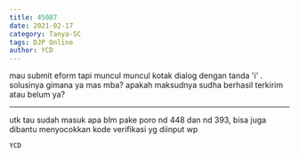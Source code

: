 ```yaml
---
title: 45087
date: 2021-02-17
category: Tanya-SC
tags: DJP Online
author: YCD
---
```


mau submit eform tapi muncul muncul kotak dialog dengan tanda 'i' . solusinya gimana ya mas mba? apakah maksudnya sudha berhasil terkirim atau belum ya?

---

utk tau sudah masuk apa blm pake poro nd 448 dan nd 393, bisa juga dibantu menyocokkan kode verifikasi yg diinput wp

`YCD`
